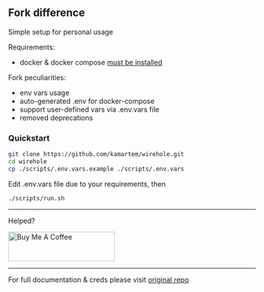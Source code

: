 ## Fork difference

Simple setup for personal usage

Requirements:
* docker & docker compose [must be installed](https://www.digitalocean.com/community/tutorials/how-to-install-and-use-docker-compose-on-ubuntu-22-04)

Fork peculiarities:
* env vars usage
* auto-generated .env for docker-compose
* support user-defined vars via .env.vars file 
* removed deprecations

### Quickstart

```bash
git clone https://github.com/kamartem/wirehole.git
cd wirehole
cp ./scripts/.env.vars.example ./scripts/.env.vars
```

Edit .env.vars file due to your requirements, then

```bash
./scripts/run.sh
```

---

Helped?

<a href="https://www.buymeacoffee.com/kamartem" target="_blank"><img src="https://cdn.buymeacoffee.com/buttons/v2/default-orange.png" alt="Buy Me A Coffee" style="height: 60px !important;width: 217px !important;" ></a>

---

For full documentation & creds please visit [original repo](https://github.com/IAmStoxe/wirehole)
